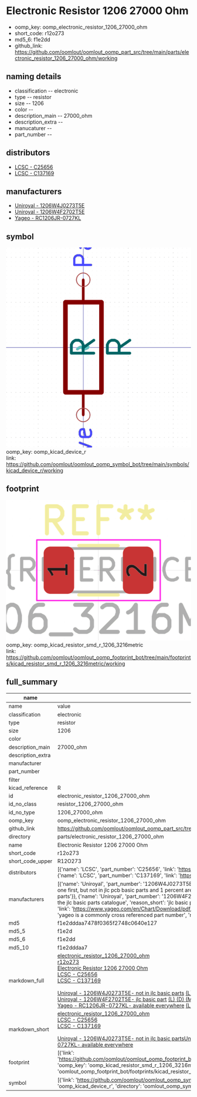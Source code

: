 # Electronic Resistor 1206 27000 Ohm

  
* oomp_key: oomp_electronic_resistor_1206_27000_ohm 
* short_code: r12o273
* md5_6: f1e2dd  
* github_link: https://github.com/oomlout/oomlout_oomp_part_src/tree/main/parts/electronic_resistor_1206_27000_ohm/working  
## naming details
* classification -- electronic
* type -- resistor
* size -- 1206
* color -- 
* description_main -- 27000_ohm
* description_extra -- 
* manucaturer -- 
* part_number -- 

## distributors
* [LCSC - C25656](https://lcsc.com/product-detail/C25656.html)  
* [LCSC - C137169](https://lcsc.com/product-detail/C137169.html)  

## manufacturers
* [Uniroyal - 1206W4J0273T5E]()  
* [Uniroyal - 1206W4F2702T5E]()  
* [Yageo - RC1206JR-0727KL](https://www.yageo.com/en/Chart/Download/pdf/RC1206JR-0727KL)  

## symbol

![](symbol/0/working/working_600.png)  
oomp_key: oomp_kicad_device_r  
link: https://github.com/oomlout/oomlout_oomp_symbol_bot/tree/main/symbols/kicad_device_r/working  

## footprint

![](footprint/0/working/working_600.png)  
oomp_key: oomp_kicad_resistor_smd_r_1206_3216metric  
link: https://github.com/oomlout/oomlout_oomp_footprint_bot/tree/main/footprints/kicad_resistor_smd_r_1206_3216metric/working  

## full_summary
| name | value | 
| --- | --- | 
| name | value | 
| classification | electronic | 
| type | resistor | 
| size | 1206 | 
| color |  | 
| description_main | 27000_ohm | 
| description_extra |  | 
| manufacturer |  | 
| part_number |  | 
| filter |  | 
| kicad_reference | R | 
| id | electronic_resistor_1206_27000_ohm | 
| id_no_class | resistor_1206_27000_ohm | 
| id_no_type | 1206_27000_ohm | 
| oomp_key | oomp_electronic_resistor_1206_27000_ohm | 
| github_link | https://github.com/oomlout/oomlout_oomp_part_src/tree/main/parts/electronic_resistor_1206_27000_ohm/working | 
| directory | parts/electronic_resistor_1206_27000_ohm | 
| name | Electronic Resistor 1206 27000 Ohm | 
| short_code | r12o273 | 
| short_code_upper | R12O273 | 
| distributors | [{'name': 'LCSC', 'part_number': 'C25656', 'link': 'https://lcsc.com/product-detail/C25656.html', 'id': 'distributor_lcsc'}, {'name': 'LCSC', 'part_number': 'C137169', 'link': 'https://lcsc.com/product-detail/C137169.html', 'id': 'distributor_lcsc'}] | 
| manufacturers | [{'name': 'Uniroyal', 'part_number': '1206W4J0273T5E', 'link': '', 'id': 'manufacturer_uniroyal', 'note': {'reason': 'did this one first, but not in jlc pcb basic parts and 1 percent are and they are the same price', 'reason_short': 'not in jlc basic parts'}}, {'name': 'Uniroyal', 'part_number': '1206W4F2702T5E', 'link': '', 'id': 'manufacturer_uniroyal', 'note': {'reason': 'in the jlc basic parts catalogue', 'reason_short': 'jlc basic part'}}, {'name': 'Yageo', 'part_number': 'RC1206JR-0727KL', 'link': 'https://www.yageo.com/en/Chart/Download/pdf/RC1206JR-0727KL', 'id': 'manufacturer_yageo', 'note': {'reason': 'yageo is a commonly cross referenced part number', 'reason_short': 'available everywhere'}}] | 
| md5 | f1e2dddaa7478f0365f2748c0640e127 | 
| md5_5 | f1e2d | 
| md5_6 | f1e2dd | 
| md5_10 | f1e2dddaa7 | 
| markdown_full | [electronic_resistor_1206_27000_ohm](https://github.com/oomlout/oomlout_oomp_part_src/tree/main/parts/electronic_resistor_1206_27000_ohm/working)<br>[r12o273](https://github.com/oomlout/oomlout_oomp_part_src/tree/main/parts/electronic_resistor_1206_27000_ohm/working)<br>[Electronic Resistor 1206 27000 Ohm](https://github.com/oomlout/oomlout_oomp_part_src/tree/main/parts/electronic_resistor_1206_27000_ohm/working)<br>[LCSC - C25656<br>](https://lcsc.com/product-detail/C25656.html)[LCSC - C137169<br>](https://lcsc.com/product-detail/C137169.html)<br>[Uniroyal - 1206W4J0273T5E- not in jlc basic parts]() [(L)  ](https://www.lcsc.com/search?q=1206W4J0273T5E)[(D)  ](https://www.digikey.com/en/products?keywords=1206W4J0273T5E)[(M)  ](https://www.mouser.com/Search/Refine?Keyword=1206W4J0273T5E)[(N)  ](https://www.newark.com/search?st=1206W4J0273T5E)[(SZ)  ](https://so.szlcsc.com/global.html?k=1206W4J0273T5E)<br>[Uniroyal - 1206W4F2702T5E- jlc basic part]() [(L)  ](https://www.lcsc.com/search?q=1206W4F2702T5E)[(D)  ](https://www.digikey.com/en/products?keywords=1206W4F2702T5E)[(M)  ](https://www.mouser.com/Search/Refine?Keyword=1206W4F2702T5E)[(N)  ](https://www.newark.com/search?st=1206W4F2702T5E)[(SZ)  ](https://so.szlcsc.com/global.html?k=1206W4F2702T5E)<br>[Yageo - RC1206JR-0727KL- available everywhere](https://www.yageo.com/en/Chart/Download/pdf/RC1206JR-0727KL) [(L)  ](https://www.lcsc.com/search?q=RC1206JR-0727KL)[(D)  ](https://www.digikey.com/en/products?keywords=RC1206JR-0727KL)[(M)  ](https://www.mouser.com/Search/Refine?Keyword=RC1206JR-0727KL)[(N)  ](https://www.newark.com/search?st=RC1206JR-0727KL)[(SZ)  ](https://so.szlcsc.com/global.html?k=RC1206JR-0727KL)<br> | 
| markdown_short | [electronic_resistor_1206_27000_ohm](https://github.com/oomlout/oomlout_oomp_part_src/tree/main/parts/electronic_resistor_1206_27000_ohm/working)<br>[LCSC - C25656<br>](https://lcsc.com/product-detail/C25656.html)[LCSC - C137169<br>](https://lcsc.com/product-detail/C137169.html)<br>[Uniroyal - 1206W4J0273T5E- not in jlc basic parts]()[Uniroyal - 1206W4F2702T5E- jlc basic part]()[Yageo - RC1206JR-0727KL- available everywhere](https://www.yageo.com/en/Chart/Download/pdf/RC1206JR-0727KL) | 
| footprint | [{'link': 'https://github.com/oomlout/oomlout_oomp_footprint_bot/tree/main/foootprntss/kicad_resistor_smd_r_1206_3216metric', 'oomp_key': 'oomp_kicad_resistor_smd_r_1206_3216metric', 'directory': 'oomlout_oomp_footprint_bot/footprints/kicad_resistor_smd_r_1206_3216metric//working/working.kicad_mod'}] | 
| symbol | [{'link': 'https://github.com/oomlout/oomlout_oomp_symbol_bot/tree/main/symbols/kicad_device_r', 'oomp_key': 'oomp_kicad_device_r', 'directory': 'oomlout_oomp_symbol_bot/symbols/kicad_device_r//working/working.kicad_sym'}] | 
